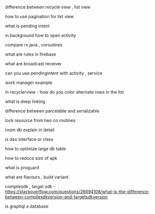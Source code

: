 
difference between recycle view , list view 

how to use pagination for list view 

what is pending intent 

in background how to open activity 

compare rx java , coroutines

what are rules in firebase

what are broadcast receiver 

can you use pendingintent with activity , service 

work manager example

in recyclerview - how do you color alternate rows in the list

what is deep linking

difference between parcelable and serializable

lock resource from two co routines

room db explain in detail 

is dao interface or class

how to optimize large db table 

how to reduce size of apk

what is proguard

what are flavours , build variant

compilesdk , target sdk - https://stackoverflow.com/questions/26694108/what-is-the-difference-between-compilesdkversion-and-targetsdkversion

is graphql a database











